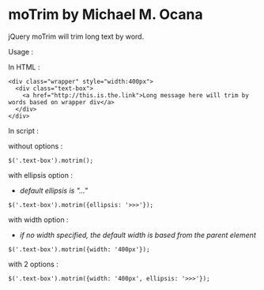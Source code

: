# moTrim by Michael M. Ocana

jQuery moTrim will trim long text by word.

Usage :

In HTML :

```
<div class="wrapper" style="width:400px">
  <div class="text-box">
    <a href="http://this.is.the.link">Long message here will trim by words based on wrapper div</a>
  </div>
</div>
```

In script :

without options :

```
$('.text-box').motrim();
```

with ellipsis option :
- *default ellipsis is "..."*
```
$('.text-box').motrim({ellipsis: '>>>'});
```

with width option :
- *if no width specified, the default width is based from the parent element*
```
$('.text-box').motrim({width: '400px'});
```

with 2 options :
```
$('.text-box').motrim({width: '400px', ellipsis: '>>>'});
```
